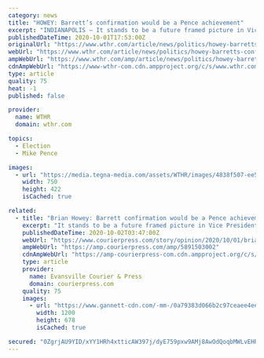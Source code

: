 ```yaml
---
category: news
title: "HOWEY: Barrett’s confirmation would be a Pence achievement"
excerpt: "INDIANAPOLIS — It stands to be a future framed picture in Vice President Mike Pence’s office: On Monday, he was climbing the U.S. Capitol steps with 7th Circuit Judge Amy Coney Barrett of South Bend. The tall, slender judge is adjusting her necklace ..."
publishedDateTime: 2020-10-01T17:53:00Z
originalUrl: "https://www.wthr.com/article/news/politics/howey-barretts-confirmation-would-be-a-pence-achievement/531-50c708f0-3362-4c64-bafe-c950a50feea6"
webUrl: "https://www.wthr.com/article/news/politics/howey-barretts-confirmation-would-be-a-pence-achievement/531-50c708f0-3362-4c64-bafe-c950a50feea6"
ampWebUrl: "https://www.wthr.com/amp/article/news/politics/howey-barretts-confirmation-would-be-a-pence-achievement/531-50c708f0-3362-4c64-bafe-c950a50feea6"
cdnAmpWebUrl: "https://www-wthr-com.cdn.ampproject.org/c/s/www.wthr.com/amp/article/news/politics/howey-barretts-confirmation-would-be-a-pence-achievement/531-50c708f0-3362-4c64-bafe-c950a50feea6"
type: article
quality: 75
heat: -1
published: false

provider:
  name: WTHR
  domain: wthr.com

topics:
  - Election
  - Mike Pence

images:
  - url: "https://media.tegna-media.com/assets/WTHR/images/4838f507-ee58-4933-a763-e651d9425d5e/4838f507-ee58-4933-a763-e651d9425d5e_750x422.jpg"
    width: 750
    height: 422
    isCached: true

related:
  - title: "Brian Howey: Barrett confirmation would be a Pence achievement"
    excerpt: "It stands to be a future framed picture in Vice President Mike Pence’s office: On Monday, he was climbing the U.S. Capitol steps with 7th Circuit Judge Amy Coney Barrett of South Bend. The tall, slender judge is adjusting her necklace;"
    publishedDateTime: 2020-10-02T03:47:00Z
    webUrl: "https://www.courierpress.com/story/opinion/2020/10/01/brian-howey-barrett-confirmation-would-pence-achievement/5891503002/"
    ampWebUrl: "https://amp.courierpress.com/amp/5891503002"
    cdnAmpWebUrl: "https://amp-courierpress-com.cdn.ampproject.org/c/s/amp.courierpress.com/amp/5891503002"
    type: article
    provider:
      name: Evansville Courier & Press
      domain: courierpress.com
    quality: 75
    images:
      - url: "https://www.gannett-cdn.com/-mm-/0a79383d066b2c97ceaee4ee7c4fc9ed864b8dfc/c=0-278-2398-1633/local/-/media/2018/01/18/INGroup/Evansville/636518704926298184-Howey2011.jpg?auto=webp&format=pjpg&width=1200"
        width: 1200
        height: 678
        isCached: true

secured: "0ZgrjAU9YID/xYY1HRh4xtticAW397j/dyE759pxw9AMj8AwOdQoqbMWLvEHRMIRd7UJ41Qbi5mJ+HR1pK+DGAtf0NifmD05MSmU3YTzVdX4cRCz47leI9VQSXQE4OfoettQsTgPVVnz+Uk+7x2i6sxflD74M0fbK87bRCf6g7UXhQ/z6t9keo6wqkeVDy/c/jYDcFe0jmsShnax7n16t4l/WWrMNFXpy7u3r10d/FZXD35sgXAmbVP5a2hm27kayGZU7jVAIn1+jAqm4NQ7GzGp0lscsn5bp3UNqTGAhqpBaIcEsWa6g7m6lN5wIzUW1Q1bKl6bVx0VC7eP4ItMcMFEV1Peta+EBQ6ARPLUoT8=;9zduA9itSwxn9Kwving0WA=="
---
```


